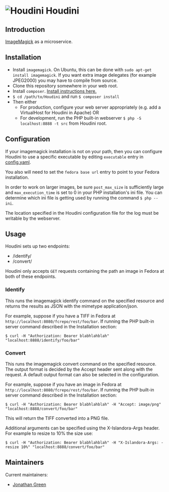 # ![Houdini](https://cloud.githubusercontent.com/assets/2371345/24676060/e247a284-1957-11e7-95a3-f4c419b3ef20.png) Houdini

## Introduction

[ImageMagick][9] as a microservice.

## Installation

- Install `imagemagick`.  On Ubuntu, this can be done with `sudo apt-get install imagemagick`. If you want extra image delegates (for example JPEG2000) you may have to compile from source.
- Clone this repository somewhere in your web root.
- Install `composer`.  [Install instructions here.][4]
- `$ cd /path/to/Houdini` and run `$ composer install`
- Then either
  - For production, configure your web server appropriately (e.g. add a VirtualHost for Houdini in Apache) OR
  - For development, run the PHP built-in webserver `$ php -S localhost:8888 -t src` from Houdini root.

## Configuration

If your imagemagick installation is not on your path, then you can configure Houdini to use a specific executable by editing `executable` entry in [config.yaml](./cfg/config.example.yaml).

You also will need to set the `fedora base url` entry to point to your Fedora installation.

In order to work on larger images, be sure `post_max_size` is sufficiently large and `max_execution_time` is set to 0 in your PHP installation's ini file.  You can determine which ini file is getting used by running the command `$ php --ini`.

The location specified in the Houdini configuration file for the log must be writable by the webserver.

## Usage

Houdini sets up two endpoints:
 - /identify/
 - /convert/

Houdini only accepts `GET` requests containing the path an image in Fedora at both of these endpoints.

### Identify

This runs the imagemagick identify command on the specified resource and returns the results as JSON with the mimetype application/json.

For example, suppose if you have a TIFF in Fedora at `http://localhost:8080/fcrepo/rest/foo/bar`.  If running the PHP built-in server command described in the Installation section:
```
$ curl -H "Authorization: Bearer blabhlahblah" "localhost:8888/identify/foo/bar"
```

### Convert

This runs the imagemagick convert command on the specified resource. The output format is decided by the Accept header sent along with the request. A default output format can also be selected in the configuration.

For example, suppose if you have an image in Fedora at `http://localhost:8080/fcrepo/rest/foo/bar`.  If running the PHP built-in server command described in the Installation section:
```
$ curl -H "Authorization: Bearer blabhlahblah" -H "Accept: image/png" "localhost:8888/convert/foo/bar"
```

This will return the TIFF converted into a PNG file.

Additional arguments can be specified using the X-Islandora-Args header. For example to resize to 10% the size use:
```
$ curl -H "Authorization: Bearer blabhlahblah" -H "X-Islandora-Args: -resize 10%" "localhost:8888/convert/foo/bar"
```

## Maintainers

Current maintainers:

* [Jonathan Green](https://github.com/jonathangreen)

[2]: http://img.shields.io/badge/CONTRIBUTING-Guidelines-blue.svg
[3]: https://img.shields.io/badge/license-MIT-blue.svg?style=flat-square
[4]: https://getcomposer.org/download/
[9]: https://www.imagemagick.org/script/index.php
